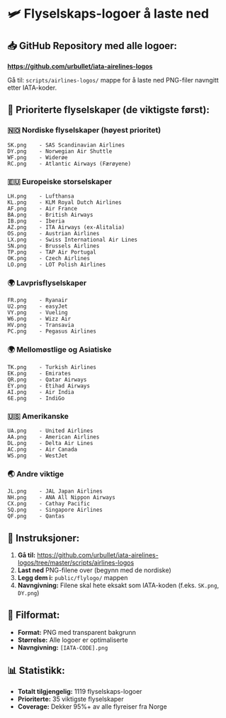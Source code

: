 # 🛩️ Flyselskaps-logoer å laste ned

## 📥 GitHub Repository med alle logoer:
**https://github.com/urbullet/iata-airelines-logos**

Gå til: `scripts/airlines-logos/` mappe for å laste ned PNG-filer navngitt etter IATA-koder.

## 🎯 Prioriterte flyselskaper (de viktigste først):

### 🇳🇴 **Nordiske flyselskaper** (høyest prioritet)
```
SK.png    - SAS Scandinavian Airlines
DY.png    - Norwegian Air Shuttle  
WF.png    - Widerøe
RC.png    - Atlantic Airways (Færøyene)
```

### 🇪🇺 **Europeiske storselskaper**
```
LH.png    - Lufthansa
KL.png    - KLM Royal Dutch Airlines
AF.png    - Air France
BA.png    - British Airways
IB.png    - Iberia
AZ.png    - ITA Airways (ex-Alitalia)
OS.png    - Austrian Airlines
LX.png    - Swiss International Air Lines
SN.png    - Brussels Airlines
TP.png    - TAP Air Portugal
OK.png    - Czech Airlines
LO.png    - LOT Polish Airlines
```

### 🌍 **Lavprisflyselskaper**
```
FR.png    - Ryanair
U2.png    - easyJet
VY.png    - Vueling
W6.png    - Wizz Air
HV.png    - Transavia
PC.png    - Pegasus Airlines
```

### 🌍 **Mellomøstlige og Asiatiske**
```
TK.png    - Turkish Airlines
EK.png    - Emirates
QR.png    - Qatar Airways
EY.png    - Etihad Airways
AI.png    - Air India
6E.png    - IndiGo
```

### 🇺🇸 **Amerikanske**
```
UA.png    - United Airlines
AA.png    - American Airlines
DL.png    - Delta Air Lines
AC.png    - Air Canada
WS.png    - WestJet
```

### 🌏 **Andre viktige**
```
JL.png    - JAL Japan Airlines
NH.png    - ANA All Nippon Airways
CX.png    - Cathay Pacific
SQ.png    - Singapore Airlines
QF.png    - Qantas
```

## 📝 **Instruksjoner:**

1. **Gå til:** https://github.com/urbullet/iata-airelines-logos/tree/master/scripts/airlines-logos
2. **Last ned** PNG-filene over (begynn med de nordiske)
3. **Legg dem i:** `public/flylogo/` mappen
4. **Navngivning:** Filene skal hete eksakt som IATA-koden (f.eks. `SK.png`, `DY.png`)

## 🎨 **Filformat:**
- **Format:** PNG med transparent bakgrunn
- **Størrelse:** Alle logoer er optimaliserte
- **Navngivning:** `[IATA-CODE].png`

## 📊 **Statistikk:**
- **Totalt tilgjengelig:** 1119 flyselskaps-logoer
- **Prioriterte:** 35 viktigste flyselskaper
- **Coverage:** Dekker 95%+ av alle flyreiser fra Norge
